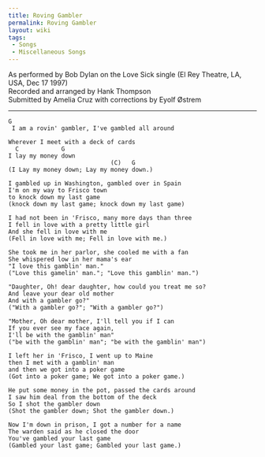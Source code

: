 ```yaml
---
title: Roving Gambler
permalink: Roving Gambler
layout: wiki
tags:
 - Songs
 - Miscellaneous Songs
---
```


As performed by Bob Dylan on the Love Sick single (El Rey Theatre, LA,
USA, Dec 17 1997)  
Recorded and arranged by Hank Thompson  
Submitted by Amelia Cruz with corrections by Eyolf Østrem  

* * * * *

    G
     I am a rovin' gambler, I've gambled all around

    Wherever I meet with a deck of cards
      C            G
    I lay my money down
                                 (C)   G
    (I Lay my money down; Lay my money down.)

    I gambled up in Washington, gambled over in Spain
    I'm on my way to Frisco town
    to knock down my last game
    (knock down my last game; knock down my last game)

    I had not been in 'Frisco, many more days than three
    I fell in love with a pretty little girl
    And she fell in love with me
    (Fell in love with me; Fell in love with me.)

    She took me in her parlor, she cooled me with a fan
    She whispered low in her mama's ear
    "I love this gamblin' man."
    ("Love this gamelin' man."; "Love this gamblin' man.")

    "Daughter, Oh! dear daughter, how could you treat me so?
    And leave your dear old mother
    And with a gambler go?"
    ("With a gambler go?"; "With a gambler go?")

    "Mother, Oh dear mother, I'll tell you if I can
    If you ever see my face again,
    I'll be with the gamblin' man"
    ("be with the gamblin' man"; "be with the gamblin' man")

    I left her in 'Frisco, I went up to Maine
    then I met with a gamblin' man
    and then we got into a poker game
    (Got into a poker game; We got into a poker game.)

    He put some money in the pot, passed the cards around
    I saw him deal from the bottom of the deck
    So I shot the gambler down
    (Shot the gambler down; Shot the gambler down.)

    Now I'm down in prison, I got a number for a name
    The warden said as he closed the door
    You've gambled your last game
    (Gambled your last game; Gambled your last game.)
